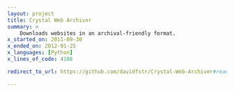 ```yaml
---
layout: project
title: Crystal Web Archiver
summary: >
    Downloads websites in an archival-friendly format.
x_started_on: 2011-09-30
x_ended_on: 2012-01-25
x_languages: [Python]
x_lines_of_code: 4106

redirect_to_url: https://github.com/davidfstr/Crystal-Web-Archiver#readme

---
```

